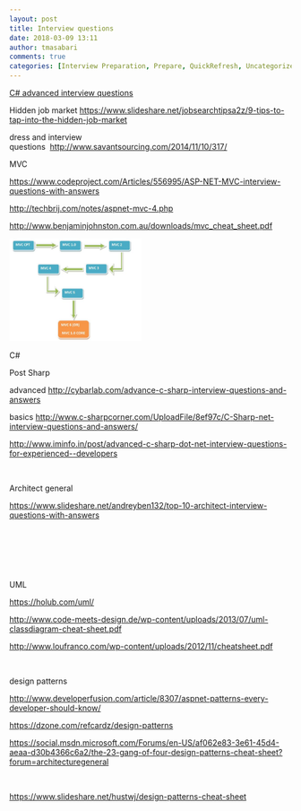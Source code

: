 ```yaml
---
layout: post
title: Interview questions
date: 2018-03-09 13:11
author: tmasabari
comments: true
categories: [Interview Preparation, Prepare, QuickRefresh, Uncategorized]
---
```

<a href="http://www.csharpstar.com/csharp-interview-questions-part-1/">C# advanced interview questions</a>

Hidden job market https://www.slideshare.net/jobsearchtipsa2z/9-tips-to-tap-into-the-hidden-job-market

dress and interview questions  <a href="http://www.savantsourcing.com/2014/11/10/317/">http://www.savantsourcing.com/2014/11/10/317/</a>

MVC

https://www.codeproject.com/Articles/556995/ASP-NET-MVC-interview-questions-with-answers

http://techbrij.com/notes/aspnet-mvc-4.php

http://www.benjaminjohnston.com.au/downloads/mvc_cheat_sheet.pdf

<img class="alignnone wp-image-352 " src="/wp-content/uploads/2017/11/img_5a13bd1e03775.png" alt="" width="236" height="183" />

C#

Post Sharp

advanced http://cybarlab.com/advance-c-sharp-interview-questions-and-answers

basics http://www.c-sharpcorner.com/UploadFile/8ef97c/C-Sharp-net-interview-questions-and-answers/

http://www.iminfo.in/post/advanced-c-sharp-dot-net-interview-questions-for-experienced--developers

&nbsp;

Architect general

https://www.slideshare.net/andreyben132/top-10-architect-interview-questions-with-answers

&nbsp;

&nbsp;

&nbsp;

UML

https://holub.com/uml/

http://www.code-meets-design.de/wp-content/uploads/2013/07/uml-classdiagram-cheat-sheet.pdf

http://www.loufranco.com/wp-content/uploads/2012/11/cheatsheet.pdf

&nbsp;

design patterns

http://www.developerfusion.com/article/8307/aspnet-patterns-every-developer-should-know/

https://dzone.com/refcardz/design-patterns

https://social.msdn.microsoft.com/Forums/en-US/af062e83-3e61-45d4-aeaa-d30b4366c6a2/the-23-gang-of-four-design-patterns-cheat-sheet?forum=architecturegeneral

&nbsp;

https://www.slideshare.net/hustwj/design-patterns-cheat-sheet

&nbsp;
